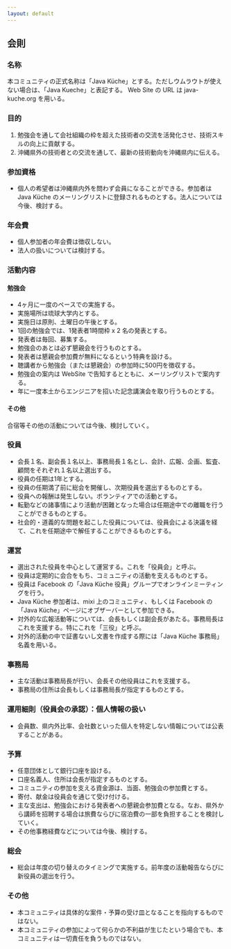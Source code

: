 ```yaml
---
layout: default
---
```


会則
--------------------------------------------------------------------------------

### 名称

本コミュニティの正式名称は「Java Küche」とする。ただしウムラウトが使えない場合は、「Java Kueche」と表記する。 Web Site の URL は java-kuche.org を用いる。


### 目的

1. 勉強会を通して会社組織の枠を超えた技術者の交流を活発化させ、技術スキルの向上に貢献する。
2. 沖縄県外の技術者との交流を通して、最新の技術動向を沖縄県内に伝える。


### 参加資格

- 個人の希望者は沖縄県内外を問わず会員になることができる。参加者は Java Küche のメーリングリストに登録されるものとする。法人については今後、検討する。


### 年会費

- 個人参加者の年会費は徴収しない。
- 法人の扱いについては検討する。


### 活動内容

#### 勉強会

- 4ヶ月に一度のペースでの実施する。
- 実施場所は琉球大学内とする。
- 実施日は原則、土曜日の午後とする。
- 1回の勉強会では、1発表者1時間枠 x 2 名の発表とする。
- 発表者は毎回、募集する。
- 勉強会のあとは必ず懇親会を行うものとする。
- 発表者は懇親会参加費が無料になるという特典を設ける。
- 聴講者から勉強会（または懇親会）の参加時に500円を徴収する。
- 勉強会の案内は WebSite で告知するとともに、メーリングリストで案内する。
- 年に一度本土からエンジニアを招いた記念講演会を取り行うものとする。

#### その他

合宿等その他の活動については今後、検討していく。


### 役員

- 会長１名、副会長１名以上、事務局長１名とし、会計、広報、企画、監査、顧問をそれぞれ１名以上選出する。
- 役員の任期は1年とする。
- 役員の任期満了前に総会を開催し、次期役員を選出するものとする。
- 役員への報酬は発生しない。ボランティアでの活動とする。
- 転勤などの諸事情により活動が困難となった場合は任期途中での離職を行うことができるものとする。
- 社会的・道義的な問題を起こした役員については、役員会による決議を経て、これを任期途中で解任することができるものとする。


### 運営

- 選出された役員を中心として運営する。これを「役員会」と呼ぶ。
- 役員は定期的に会合をもち、コミュニティの活動を支えるものとする。
- 役員は Facebook の「Java Küche 役員」グループでオンラインミーティングを行う。
- Java Küche 参加者は、mixi 上のコミュニティ、もしくは Facebook の「Java Küche」ページにオブザーバーとして参加できる。
- 対外的な広報活動等については、会長もしくは副会長があたる。事務局長はこれを支援する。特にこれを「三役」と呼ぶ。
- 対外的活動の中で証書ないし文書を作成する際には「Java Küche 事務局」名義を用いる。


### 事務局

- 主な活動は事務局長が行い、会長その他役員はこれを支援する。
- 事務局の住所は会長もしくは事務局長が指定するものとする。


### 運用細則（役員会の承認）：個人情報の扱い

- 会員数、県内外比率、会社数といった個人を特定しない情報については公表することがある。


### 予算

- 任意団体として銀行口座を設ける。
- 口座名義人、住所は会長が指定するものとする。
- コミュニティの参加を支える資金源は、当面、勉強会の参加費とする。
- 寄付、献金は役員会を通じて受け付ける。
- 主な支出は、勉強会における発表者への懇親会参加費となる。なお、県外から講師を招聘する場合は旅費ならびに宿泊費の一部を負担することを検討していく。
- その他事務経費などについては今後、検討する。


### 総会

- 総会は年度の切り替えのタイミングで実施する。前年度の活動報告ならびに新役員の選出を行う。


### その他

- 本コミュニティは具体的な案件・予算の受け皿となることを指向するものではない。
- 本コミュニティの参加によって何らかの不利益が生じたという場合でも、本コミュニティは一切責任を負うものではない。
